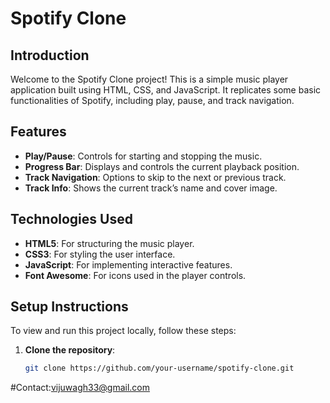 # Spotify Clone

## Introduction
Welcome to the Spotify Clone project! This is a simple music player application built using HTML, CSS, and JavaScript. It replicates some basic functionalities of Spotify, including play, pause, and track navigation.

## Features
- **Play/Pause**: Controls for starting and stopping the music.
- **Progress Bar**: Displays and controls the current playback position.
- **Track Navigation**: Options to skip to the next or previous track.
- **Track Info**: Shows the current track’s name and cover image.

## Technologies Used
- **HTML5**: For structuring the music player.
- **CSS3**: For styling the user interface.
- **JavaScript**: For implementing interactive features.
- **Font Awesome**: For icons used in the player controls.

## Setup Instructions
To view and run this project locally, follow these steps:

1. **Clone the repository**:
   ```bash
   git clone https://github.com/your-username/spotify-clone.git

#Contact:vijuwagh33@gmail.com
